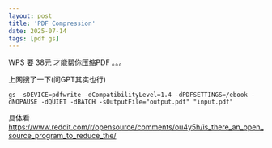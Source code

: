 ```yaml
---
layout: post
title: 'PDF Compression'
date: 2025-07-14
tags: [pdf gs]
---
```



WPS 要 38元 才能帮你压缩PDF 。。。

上网搜了一下(问GPT其实也行)

```
gs -sDEVICE=pdfwrite -dCompatibilityLevel=1.4 -dPDFSETTINGS=/ebook -dNOPAUSE -dQUIET -dBATCH -sOutputFile="output.pdf" "input.pdf"
```

具体看 <https://www.reddit.com/r/opensource/comments/ou4y5h/is_there_an_open_source_program_to_reduce_the/>

